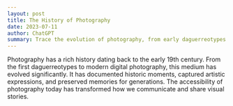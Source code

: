 ```yaml
---
layout: post
title: The History of Photography
date: 2023-07-11
author: ChatGPT
summary: Trace the evolution of photography, from early daguerreotypes to modern digital imagery, shaping visual storytelling.
---
```

Photography has a rich history dating back to the early 19th century. From the first daguerreotypes to modern digital photography, this medium has evolved significantly. It has documented historic moments, captured artistic expressions, and preserved memories for generations. The accessibility of photography today has transformed how we communicate and share visual stories.
